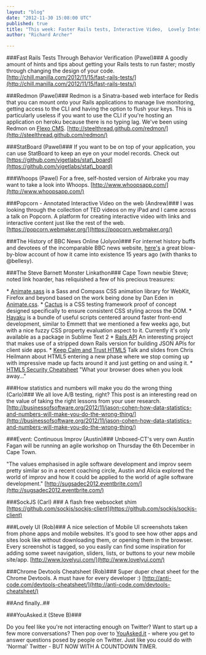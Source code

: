 ```yaml
---
layout: "blog"
date: "2012-11-30 15:08:00 UTC"
published: true
title: "This week: Faster Rails tests, Interactive Video,  Lovely Interfaces and the history of BBC News online"
author: "Richard Archer"

---
```


###Fast Rails Tests Through Behavior Verification (Pawel)### A goodly amount of hints and tips about getting your Rails tests to run faster; mostly through changing the design of your code. [http://chill.manilla.com/2012/11/15/fast-rails-tests/](http://chill.manilla.com/2012/11/15/fast-rails-tests/)  ###Redmon (Pawel)### Redmon is a Sinatra-based web interface for Redis that you can mount onto your Rails applications to manage live monitoring, getting access to the CLI and having the option to flush your keys. This is particularly useless if you want to use the CLI if you're hosting an application on heroku because there is no typing lag. We've been using Redmon on [Flexo CMS](http://flexocms.co.za). [http://steelthread.github.com/redmon/](http://steelthread.github.com/redmon/)  ###StatBoard (Pawel)### If you want to be on top of your application, you can use StatBoard to keep an eye on your model records. Check out [https://github.com/vigetlabs/stat\_board](https://github.com/vigetlabs/stat\_board)  ###Whoops (Pawel) For a free, self-hosted version of Airbrake you may want to take a look into Whoops. [http://www.whoopsapp.com/](http://www.whoopsapp.com/)  ###Popcorn - Annotated Interactive Video on the web (Andrew)### I was looking through the collection of TED videos on my iPad and I came across a talk on Popcorn. A platform for creating interactive video with links and interactive content just like the rest of the web.  [https://popcorn.webmaker.org/](https://popcorn.webmaker.org/)  ###The History of BBC News Online (Jolyon)### For internet history buffs and devotees of the incomparable BBC news website, [here's](http://www.theregister.co.uk/2012/11/28/the\_bbc\_news\_online\_story/) a great blow-by-blow account of how it came into existence 15 years ago (with thanks to @bellesy).   ###The Steve Barnett Monster Linkathon### Cape Town newbie Steve; noted link hoarder, has reliquished a few of his precious treasures:  \* [Animate.sass](https://github.com/adamstac/animate.sass) is a Sass and Compass CSS animation library for WebKit, Firefox and beyond based on the work being done by Dan Eden in [Animate.css](http://daneden.me/animate/). \* [Cactus](https://github.com/winston/cactus) is a CSS testing framework proof of concept designed specifically to ensure consistent CSS styling across the DOM. \* [Hayaku](https://github.com/hayaku/hayaku) is a bundle of useful scripts centered around faster front-end development, similar to Emmett that we mentioned a few weeks ago, but with a nice fuzzy CSS property evaluation aspect to it. Currently it's only available as a package in Sublime Text 2 \* [Rails API](http://blog.steveklabnik.com/posts/2012-11-22-introducing-the-rails-api-project) An interesting project that makes use of a stripped down Rails version for building JSON APIs for client side apps. \* [Keep Calm and Trust HTML5](http://christianheilmann.com/2012/11/23/keep-calm-and-trust-html5-chris-heilmann-hackernews-meetup/) Talk and slides from Chris Heilmann about HTML5 entering a new phase where we stop coming up with impressive made up facts around it and just getting on and using it. \* [HTML5 Security Cheatsheet](http://html5sec.org/) "What your browser does when you look away…"  ###How statistics and numbers will make you do the wrong thing (Carlo)### We all love A/B testing, right? This post is an interesting read on the value of taking the right lessons from your user research. [http://businessofsoftware.org/2012/11/jason-cohen-how-data-statistics-and-numbers-will-make-you-do-the-wrong-thing/](http://businessofsoftware.org/2012/11/jason-cohen-how-data-statistics-and-numbers-will-make-you-do-the-wrong-thing/)  ###Event: Continuous Improv (Austin)### Unboxed-CT's very own Austin Fagan will be running an agile workshop on Thursday the 6th December in Cape Town.  "The values emphasised in agile software development and improv seem pretty similar so in a recent coaching circle, Austin and Alicia explored the world of improv and how it could be applied to the world of agile software development." [http://sugsadec2012.eventbrite.com/](http://sugsadec2012.eventbrite.com/)  ###SockJS (Carl) ### A flash free websocket shim [https://github.com/sockjs/sockjs-client](https://github.com/sockjs/sockjs-client)  ###Lovely UI (Rob)### A nice selection of Mobile UI screenshots taken from phone apps and mobile websites. It's good to see how other apps and sites look like without downloading them, or opening them in the browser. Every screenshot is tagged, so you easily can find some inspiration for adding some sweet navigation, sliders, lists, or buttons to your new mobile site/app. [http://www.lovelyui.com/](http://www.lovelyui.com/)  ###Chrome Devtools Cheatsheet (Rob)### Super duper cheat sheet for the Chrome Devtools. A must have for every developer :) [http://anti-code.com/devtools-cheatsheet/](http://anti-code.com/devtools-cheatsheet/)  ##And finally..##  ###YouAsked.it (Steve B)###  Do you feel like you're not interacting enough on Twitter? Want to start up a few more conversations? Then pop over to [YouAsked.it](http://youasked.it/) - where you get to answer questions posed by people on Twitter. Just like you could do with 'Normal' Twitter - BUT NOW WITH A COUNTDOWN TIMER.


